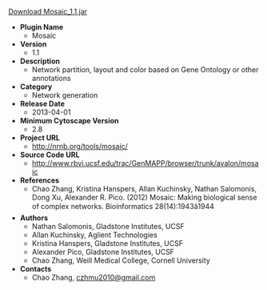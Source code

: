<a href="Mosaic_1.1.jar">Download Mosaic_1.1.jar</a>

* __Plugin Name__
  * Mosaic
* __Version__
  * 1.1
* __Description__
  * Network partition, layout and color based on Gene Ontology or other annotations
* __Category__
  * Network generation
* __Release Date__
  * 2013-04-01
* __Minimum Cytoscape Version__
  * 2.8
* __Project URL__
  * http://nrnb.org/tools/mosaic/
* __Source Code URL__
  * http://www.rbvi.ucsf.edu/trac/GenMAPP/browser/trunk/avalon/mosaic
* __References__
  * Chao Zhang, Kristina Hanspers, Allan Kuchinsky, Nathan Salomonis, Dong Xu, Alexander R. Pico. (2012) Mosaic: Making biological sense of complex networks. Bioinformatics 28(14):1943â1944
* __Authors__
  * Nathan Salomonis, Gladstone Institutes, UCSF
  * Allan Kuchinsky, Aglient Technologies
  * Kristina Hanspers, Gladstone Institutes, UCSF
  * Alexander Pico, Gladstone Institutes, UCSF
  * Chao Zhang, Weill Medical College, Cornell University
* __Contacts__
  * Chao Zhang, czhmu2010@gmail.com

